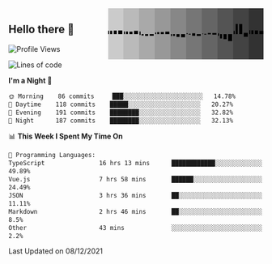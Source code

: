 <img width="307" align="right" src="https://raw.githubusercontent.com/SubZtep/SubZtep/master/assets/eq1.gif"/>

## Hello there 👋

<!--START_SECTION:waka-->
![Profile Views](http://img.shields.io/badge/Profile%20Views-11-blue)

![Lines of code](https://img.shields.io/badge/From%20Hello%20World%20I%27ve%20Written-830%20Thousand%20lines%20of%20code-blue)

**I'm a Night 🦉** 

```text
🌞 Morning    86 commits     ███░░░░░░░░░░░░░░░░░░░░░░   14.78% 
🌆 Daytime    118 commits    █████░░░░░░░░░░░░░░░░░░░░   20.27% 
🌃 Evening    191 commits    ████████░░░░░░░░░░░░░░░░░   32.82% 
🌙 Night      187 commits    ████████░░░░░░░░░░░░░░░░░   32.13%

```


📊 **This Week I Spent My Time On** 

```text
💬 Programming Languages: 
TypeScript               16 hrs 13 mins      ████████████░░░░░░░░░░░░░   49.89% 
Vue.js                   7 hrs 58 mins       ██████░░░░░░░░░░░░░░░░░░░   24.49% 
JSON                     3 hrs 36 mins       ██░░░░░░░░░░░░░░░░░░░░░░░   11.11% 
Markdown                 2 hrs 46 mins       ██░░░░░░░░░░░░░░░░░░░░░░░   8.5% 
Other                    43 mins             ░░░░░░░░░░░░░░░░░░░░░░░░░   2.2%

```


 Last Updated on 08/12/2021
<!--END_SECTION:waka-->
